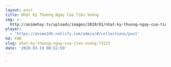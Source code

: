 ```yaml
---
layout: post
title: Nhật Ký Thường Ngày Của Tiên Vương
img: >-
  http://animehay.tv/uploads/images/2020/01/nhat-ky-thuong-ngay-cua-tien-vuong-thumbnail.jpg
player:
  - 'https://anime24h.netlify.com/admin/#/collections/post'
hd: FHD
slug: nhat-ky-thuong-ngay-cua-tien-vuong-f3123
date: '2020-03-19 08:52:59'
---
```

`